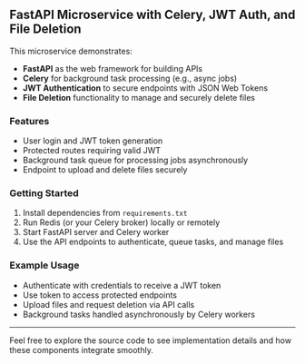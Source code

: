 ## FastAPI Microservice with Celery, JWT Auth, and File Deletion

This microservice demonstrates:

- **FastAPI** as the web framework for building APIs
- **Celery** for background task processing (e.g., async jobs)
- **JWT Authentication** to secure endpoints with JSON Web Tokens
- **File Deletion** functionality to manage and securely delete files

### Features

- User login and JWT token generation  
- Protected routes requiring valid JWT  
- Background task queue for processing jobs asynchronously  
- Endpoint to upload and delete files securely

### Getting Started

1. Install dependencies from `requirements.txt`  
2. Run Redis (or your Celery broker) locally or remotely  
3. Start FastAPI server and Celery worker  
4. Use the API endpoints to authenticate, queue tasks, and manage files

### Example Usage

- Authenticate with credentials to receive a JWT token  
- Use token to access protected endpoints  
- Upload files and request deletion via API calls  
- Background tasks handled asynchronously by Celery workers

---

Feel free to explore the source code to see implementation details and how these components integrate smoothly.

